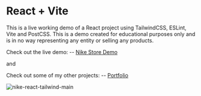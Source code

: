 # React + Vite

This is a live working demo of a React project using TailwindCSS, ESLint, Vite and PostCSS. 
This is a demo created for educational purposes only and is in no way representing any entity or selling any products.


Check out the live demo:
-- [Nike Store Demo](https://nike-demo-react-tailwind.vercel.app/)

and

Check out some of my other projects:
-- [Portfolio](https://portfolio.kershdigital.com)

![nike-react-tailwind-main](https://github.com/theElephants/nike-demo-react-tailwind/assets/50935468/ae6c40ef-0234-45e8-8d54-3802e1611e3d)
